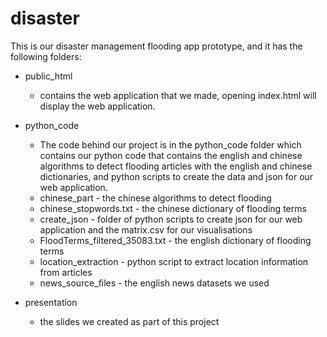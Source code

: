 # disaster

This is our disaster management flooding app prototype, and it has the following folders:

- public_html 
	- contains the web application that we made, opening index.html will display the web application.

- python_code
	- The code behind our project is in the python_code folder which contains our python code that contains the english and chinese algorithms to detect flooding articles with the english and chinese dictionaries, and python scripts to create the data and json for our web application. 
	- chinese_part - the chinese algorithms to detect flooding
	- chinese_stopwords.txt - the chinese dictionary of flooding terms
	- create_json - folder of python scripts to create json for our web application and the matrix.csv for our visualisations
	- FloodTerms_filtered_35083.txt - the english dictionary of flooding terms
	- location_extraction - python script to extract location information from articles
	- news_source_files - the english news datasets we used

- presentation
	- the slides we created as part of this project